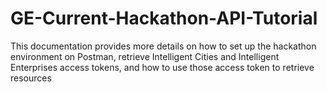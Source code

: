 # GE-Current-Hackathon-API-Tutorial
This documentation provides more details on how to set up the hackathon environment on Postman, retrieve Intelligent Cities and Intelligent Enterprises access tokens, and how to use those access token to retrieve resources
